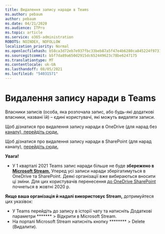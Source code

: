 ```yaml
---
title: Видалення запису наради в Teams
ms.author: pebaum
author: pebaum
ms.date: 04/21/2020
ms.audience: ITPro
ms.topic: article
ms.service: o365-administration
ROBOTS: NOINDEX, NOFOLLOW
localization_priority: Normal
ms.openlocfilehash: b58ca3d72eb7e937fbc33beb87a5f47e4b6280ca845224f973189e689c33c03c
ms.sourcegitcommit: b5f7da89a650d2915dc652449623c78be6247175
ms.translationtype: MT
ms.contentlocale: uk-UA
ms.lasthandoff: 08/05/2021
ms.locfileid: "54031571"
---
```

# <a name="delete-a-meeting-recording-in-teams"></a>Видалення запису наради в Teams

Власники записів (особа, яка розпочала запис, або будь-які додаткові власники, названі їй) – єдині користувачі, які можуть видаляти записи.  

Щоб дізнатися про видалення запису наради в OneDrive (для нарад без [каналу), перейдіть сюди.](https://support.microsoft.com/office/21fe345a-e488-4fa7-932b-f053c1bebe8a)  

Щоб дізнатися про видалення запису наради в SharePoint (для нарад каналу), [перейдіть сюди.](https://support.microsoft.com/office/71f3c90a-0d24-4d80-8b66-f88234b79a52)  

**Увага!**

- У 1 кварталі 2021 Teams запис наради більше не буде **збережено в [Microsoft Stream.](https://stream.microsoft.com/)** Уперед усі записи наради зберігатимуться в OneDrive та SharePoint. Деякі організації вже вибираються вносити ці зміни. Для цих користувачів перенесення [до OneDrive SharePoint](https://docs.microsoft.com/MicrosoftTeams/tmr-meeting-recording-change) почнеться в жовтні 2020 р.

**Якщо ваша організація й надалі використовує Stream,** дотримуйтеся цих указівок:

- У Teams перейдіть до запису в історії чату та натисніть Додаткові параметри ******* > Відкрити в Microsoft Stream.
- На порталі Microsoft Stream натисніть кнопку ******** > Delete (Видалити).
